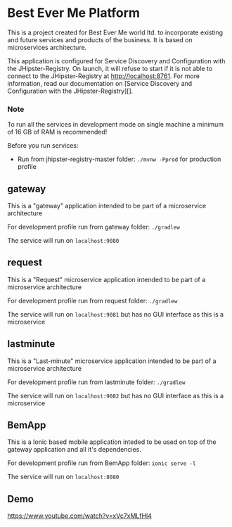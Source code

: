 # Best Ever Me Platform
This is a project created for Best Ever Me world ltd. to incorporate existing and future services and products of the business. It is based on microservices architecture.

This application is configured for Service Discovery and Configuration with the JHipster-Registry. On launch, it will refuse to start if it is not able to connect to the JHipster-Registry at [http://localhost:8761](http://localhost:8761). For more information, read our documentation on [Service Discovery and Configuration with the JHipster-Registry][].

### Note
To run all the services in development mode on single machine a minimum of 16 GB of RAM is recommended!

Before you run services:
* Run from jhipster-registry-master folder: `./mvnw -Pprod` for production profile

## gateway
This is a "gateway" application intended to be part of a microservice architecture

For development profile run from gateway folder: `./gradlew`

The service will run on `localhost:9080`

## request
This is a "Request" microservice application intended to be part of a microservice architecture

For development profile run from request folder: `./gradlew`

The service will run on `localhost:9081` but has no GUI interface as this is a microservice

## lastminute
This is a "Last-minute" microservice application intended to be part of a microservice architecture

For development profile run from lastminute folder: `./gradlew`

The service will run on `localhost:9082` but has no GUI interface as this is a microservice

## BemApp
This is a Ionic based mobile application inteded to be used on top of the gateway application and all it's dependencies.

For development profile run from BemApp folder: `ionic serve -l`

The service will run on `localhost:8080`

## Demo

https://www.youtube.com/watch?v=xVc7xMLfHl4